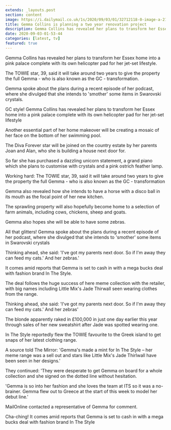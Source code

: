 ```yaml
---
extends: _layouts.post
section: content
image: https://i.dailymail.co.uk/1s/2020/09/03/01/32712118-0-image-a-219_1599091780816.jpg 
title: Gemma Collins is planning a two year renovation project 
description: Gemma Collins has revealed her plans to transform her Essex home into a pink palace complete with its own helicopter pad for her jet-set lifestyle. 
date: 2020-09-03-01-53-44 
categories: [latest, tv] 
featured: true 
--- 
```

Gemma Collins has revealed her plans to transform her Essex home into a pink palace complete with its own helicopter pad for her jet-set lifestyle.

The TOWIE star, 39, said it will take around two years to give the property the full Gemma - who is also known as the GC - transformation.

Gemma spoke about the plans during a recent episode of her podcast, where she divulged that she intends to 'smother' some items in Swarovski crystals.

GC style! Gemma Collins has revealed her plans to transform her Essex home into a pink palace complete with its own helicopter pad for her jet-set lifestyle

Another essential part of her home makeover will be creating a mosaic of her face on the bottom of her swimming pool.

The Diva Forever star will be joined on the country estate by her parents Joan and Alan, who she is building a house next door for. 

So far she has purchased a dazzling unicorn statement, a grand piano which she plans to customise with crystals and a pink ostrich feather lamp. 

Working hard: The TOWIE star, 39, said it will take around two years to give the property the full Gemma - who is also known as the GC - transformation

Gemma also revealed how she intends to have a horse with a disco ball in its mouth as the focal point of her new kitchen.

The sprawling property will also hopefully become home to a selection of farm animals, including cows, chickens, sheep and goats.

Gemma also hopes she will be able to have some zebras.

All that glitters! Gemma spoke about the plans during a recent episode of her podcast, where she divulged that she intends to 'smother' some items in Swarovski crystals

Thinking ahead, she said: 'I've got my parents next door. So if I'm away they can feed my cats.' And her zebras.'

It comes amid reports that Gemma is set to cash in with a mega bucks deal with fashion brand In The Style.

The deal follows the huge success of here meme collection with the retailer, with big names including Little Mix's Jade Thirwall seen wearing clothes from the range.

Thinking ahead, she said: 'I've got my parents next door. So if I'm away they can feed my cats.' And her zebras'

The blonde apparently raked in £100,000 in just one day earlier this year through sales of her new sweatshirt after Jade was spotted wearing one.

In The Style reportedly flew the TOWIE favourite to the Greek island to get snaps of her latest clothing range.

A source told The Mirror: 'Gemma's made a mint for In The Style – her meme range was a sell out and stars like Little Mix's Jade Thirlwall have been seen in her designs.'

They continued: 'They were desperate to get Gemma on board for a whole collection and she signed on the dotted line without hesitation.

'Gemma is so into her fashion and she loves the team at ITS so it was a no-brainer. Gemma flew out to Greece at the start of this week to model her debut line.'

MailOnline contacted a representative of Gemma for comment.

Cha-ching! It comes amid reports that Gemma is set to cash in with a mega bucks deal with fashion brand In The Style

